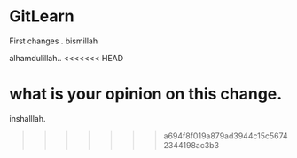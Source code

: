# GitLearn

First changes . bismillah

alhamdulillah..
<<<<<<< HEAD


what is your opinion on this change.
=======
inshalllah.
>>>>>>> a694f8f019a879ad3944c15c56742344198ac3b3
